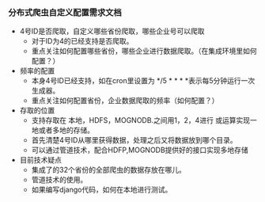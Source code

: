 ### 分布式爬虫自定义配置需求文档
* 4号ID是否爬取，自定义哪些省份爬取，哪些企业号可以爬取
    * 对于ID为4的已经支持是否爬取。
    * 重点关注如何配置哪些省份，哪些企业进行数据爬取。（在集成环境里如何配置？）
* 频率的配置
    * 本身4号ID已经支持，如在cron里设置为 */5 * * * *表示每5分钟运行一次生成器。
    * 重点关注如何配置省份，企业数据爬取的频率（如何配置？）
* 存取的位置
    * 支持存取在 本地，HDFS，MOGNODB.之间用1，2，4进行 或运算实现一地或者多地的存储。
    * 首先清楚4号ID从哪里获得数据，处理之后又将数据放到哪个目录。
    * 可以通过管道技术，配合HDFP,MOGNODB提供好的接口实现多地存储
* 目前技术疑点
    * 集成了的32个省份的全部爬虫的数据存放在哪儿。
    * 管道技术的使用。
    * 如果编写django代码，如何在本地进行测试。